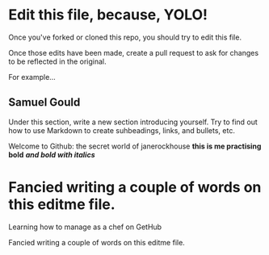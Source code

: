 # Edit this file, because, YOLO!

Once you've forked or cloned this repo, you should try to edit this file. 

Once those edits have been made, create a pull request to ask for changes to be reflected in the original.

For example...

## Samuel Gould


Under this section, write a new section introducing yourself. Try to find out how to use Markdown to create suhbeadings, links, and bullets, etc.


Welcome to Github: the secret world of janerockhouse **this is me practising bold** ***and bold with italics***

Fancied writing a couple of words on this editme file.
=======
Learning how to manage as a chef on GetHub

Fancied writing a couple of words on this editme file.


